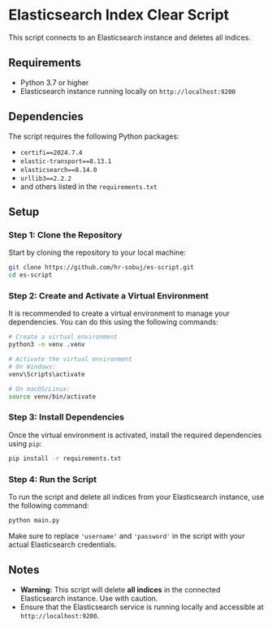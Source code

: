 # Elasticsearch Index Clear Script

This script connects to an Elasticsearch instance and deletes all indices.

## Requirements

- Python 3.7 or higher
- Elasticsearch instance running locally on `http://localhost:9200`

## Dependencies

The script requires the following Python packages:

- `certifi==2024.7.4`
- `elastic-transport==8.13.1`
- `elasticsearch==8.14.0`
- `urllib3==2.2.2`
- and others listed in the `requirements.txt`

## Setup

### Step 1: Clone the Repository

Start by cloning the repository to your local machine:

```bash
git clone https://github.com/hr-sobuj/es-script.git
cd es-script
```

### Step 2: Create and Activate a Virtual Environment

It is recommended to create a virtual environment to manage your dependencies. You can do this using the following commands:

```bash
# Create a virtual environment
python3 -m venv .venv

# Activate the virtual environment
# On Windows:
venv\Scripts\activate

# On macOS/Linux:
source venv/bin/activate
```

### Step 3: Install Dependencies

Once the virtual environment is activated, install the required dependencies using `pip`:

```bash
pip install -r requirements.txt
```

### Step 4: Run the Script

To run the script and delete all indices from your Elasticsearch instance, use the following command:

```bash
python main.py
```

Make sure to replace `'username'` and `'password'` in the script with your actual Elasticsearch credentials.

## Notes

- **Warning:** This script will delete **all indices** in the connected Elasticsearch instance. Use with caution.
- Ensure that the Elasticsearch service is running locally and accessible at `http://localhost:9200`.

